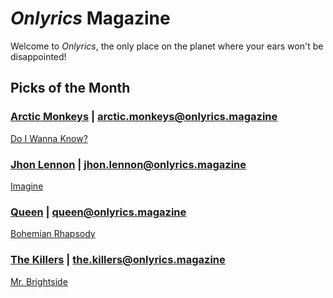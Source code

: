 # _Onlyrics_ Magazine

Welcome to _Onlyrics_, the only place on the planet where your ears won't be disappointed!



## Picks of the Month

### [Arctic Monkeys](/writer/arctic_monkeys.md) | arctic.monkeys@onlyrics.magazine

[Do I Wanna Know?](song/feb/do_i_wanna_know.md)

### [Jhon Lennon](writer/john_lennon.md) | jhon.lennon@onlyrics.magazine

[Imagine](song/jan/vanilla-panna-cotta.md)

### [Queen](writer/queen.md) | queen@onlyrics.magazine

[Bohemian Rhapsody](song/feb/bohemian_rhapsody.md)

### [The Killers](writer/the_killers) | the.killers@onlyrics.magazine

[Mr. Brightside](song/feb/somebody_told_me.md)
